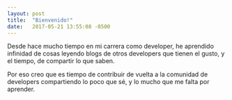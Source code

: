 ```yaml
---
layout: post
title:  "Bienvenido!"
date:   2017-05-21 13:55:08 -0500
---
```

Desde hace mucho tiempo en mi carrera como developer, he aprendido infinidad de cosas leyendo
blogs de otros developers que tienen el gusto, y el tiempo, de compartir lo que saben.

Por eso creo que es tiempo de contribuir de vuelta a la comunidad de developers compartiendo lo
poco que sé, y lo mucho que me falta por aprender.